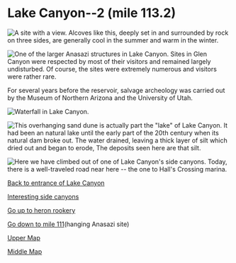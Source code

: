 # Lake Canyon--2 (mile 113.2)

![A site with a view. Alcoves like this, deeply set in and surrounded by rock on three sides, are generally cool in the summer and warm in the winter.](lake-cyn/site-with-view.jpg)

![One of the larger Anasazi structures in Lake Canyon. Sites in Glen Canyon were respected by most of their visitors and remained largely undisturbed. Of course, the sites were extremely numerous and visitors were rather rare.](lake-cyn/larger-structure.jpg)

For several years before the reservoir, salvage archeology was carried out by the Museum of Northern Arizona and the University of Utah.

![Waterfall in Lake Canyon.](lake-cyn/waterfall.jpg)

![This overhanging sand dune is actually part the "lake" of Lake Canyon. It had been an natural lake until the early part of the 20th century when its natural dam broke out. The water drained, leaving a thick layer of silt which dried out and began to erode, The deposits seen here are that silt.](lake-cyn/sand-dune.jpg)

![Here we have climbed out of one of Lake Canyon's side canyons. Today, there is a well-traveled road near here -- the one to Hall's Crossing marina.](lake-cyn/climbed-out.jpg)

[Back to entrance of Lake Canyon](lake-cyn)

[Interesting side canyons](lake-side-cyns)

[Go up to heron rookery](heron-rookery)

[Go down to mile 111](mile-111)(hanging Anasazi site)

[Upper Map](map-upper)

[Middle Map](map-middle)
